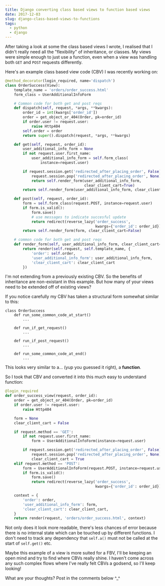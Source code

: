 ```yaml
---
title: Django converting class based views to function based views
date: 2017-12-03
slug: django-class-based-views-to-functions
tags:
  - python
  - django
---
```


After taking a look at some the class based views I wrote, I
realised that I didn't really need all the "flexibility" of
inheritance, or classes. My views were simple enough to just use
a function, even when a view was handling both `GET` and `POST`
requests differently.

<!--more-->

Here's an example class based view code (CBV) I was recently
working on:

```python
@method_decorator(login_required, name='dispatch')
class OrderSuccess(View):
    template_name = 'orders/order_success.html'
    form_class = UserAdditionalInfoForm

    # Common code for both get and post reqs
    def dispatch(self, request, *args, **kwargs):
        order_id = int(kwargs['order_id'])
        order = get_object_or_404(Order, pk=order_id)
        if order.user != request.user:
            raise Http404
        self.order = order
        return super().dispatch(request, *args, **kwargs)

    def get(self, request, order_id):
        user_additional_info_form = None
        if not request.user.first_name:
            user_additional_info_form = self.form_class(
                instance=request.user)

        if request.session.get('redirected_after_placing_order', False):
            request.session.pop('redirected_after_placing_order', None)
            return self.render_form(user_additional_info_form,
                                    clear_client_cart=True)
        return self.render_form(user_additional_info_form, clear_client_cart=False)

    def post(self, request, order_id):
        form = self.form_class(request.POST, instance=request.user)
        if form.is_valid():
            form.save()
            # use messages to indicate succesful update
            return redirect(reverse_lazy('order_success',
                                         kwargs={'order_id': order_id}))
        return self.render_form(form, clear_client_cart=False)

    # common code for both get and post reqs
    def render_form(self, user_additional_info_form, clear_client_cart=True):
        return render(self.request, self.template_name, {
            'order': self.order,
            'user_additional_info_form': user_additional_info_form,
            'clear_client_cart': clear_client_cart
        })
```

I'm not extending from a previously existing CBV. So the
benefits of inheritance are non-existant in this example. But
how many of your views need to be extended off of existing
views?

If you notice carefully my CBV has taken a structural form
somewhat similar to this:

```
class OrderSuccess
    def run_some_common_code_at_start()
        ...

    def run_if_get_request()
        ...

    def run_if_post_request()
        ...

    def run_some_common_code_at_end()
        ...
```

This looks very similar to a... (yup you guessed it right),
a **function**.

So I took that CBV and converted it into this much easy to
understand function:

```python
@login_required
def order_success_view(request, order_id):
    order = get_object_or_404(Order, pk=order_id)
    if order.user != request.user:
        raise Http404

    form = None
    clear_client_cart = False

    if request.method == 'GET':
        if not request.user.first_name:
            form = UserAdditionalInfoForm(instance=request.user)

        if request.session.get('redirected_after_placing_order', False):
            request.session.pop('redirected_after_placing_order', None)
            clear_client_cart = True
    elif request.method == 'POST':
        form = UserAdditionalInfoForm(request.POST, instance=request.user)
        if form.is_valid():
            form.save()
            return redirect(reverse_lazy('order_success',
                                         kwargs={'order_id': order_id}))

    context = {
        'order': order,
        'user_additional_info_form': form,
        'clear_client_cart': clear_client_cart,
    }
    return render(request, 'orders/order_success.html', context)
```

Not only does it look more readable, there's less chances of
error because there is no internal state which can be touched up
by different functions. I don't need to track any dependency
that `self.a()` must not be called at the start of `self.get()`
etc.

Maybe this example of a view is more suited for a FBV, I'll be
keeping an open mind and try to find where CBVs really shine. I
haven't come across any such complex flows where I've really
felt CBVs a godsend, so I'll keep looking!

What are your thoughts? Post in the comments below ^_^
